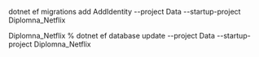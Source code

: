 dotnet ef migrations add AddIdentity --project Data --startup-project Diplomna_Netflix

Diplomna_Netflix % dotnet ef database update --project Data --startup-project Diplomna_Netflix
